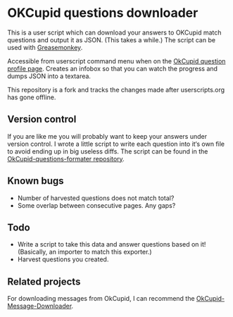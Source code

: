# OKCupid questions downloader

This is a user script which can download your answers to OKCupid match questions and output it as JSON. (This takes a while.)
The script can be used with [Greasemonkey](https://addons.mozilla.org/de/firefox/addon/greasemonkey/).

Accessible from userscript command menu when on the [OkCupid question profile page](http://www.okcupid.com/questions). Creates an infobox so that you can watch the progress and dumps JSON into a textarea.

This repository is a fork and tracks the changes made after userscripts.org has gone offline.

## Version control

If you are like me you will probably want to keep your answers under version control. I wrote a little script to write each question into it‘s own file to avoid ending up in big useless diffs. The script can be found in the [OkCupid-questions-formater repository](https://github.com/4Christopher/OkCupid-questions-formater/blob/master/converter).

## Known bugs

* Number of harvested questions does not match total?
* Some overlap between consecutive pages. Any gaps?

## Todo

* Write a script to take this data and answer questions based on it! (Basically, an importer to match this exporter.)
* Harvest questions you created.

## Related projects

For downloading messages from OkCupid, I can recommend the [OkCupid-Message-Downloader](https://github.com/lehrblogger/OkCupid-Message-Downloader).
